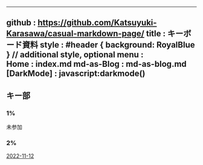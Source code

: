 -----------------------------------------------------------------------------
github  : https://github.com/Katsuyuki-Karasawa/casual-markdown-page/
title   : キーボード資料 
style   : #header { background: RoyalBlue } // additional style, optional
menu    :    
  Home            : index.md
  md-as-Blog      : md-as-blog.md
  [DarkMode]      : javascript:darkmode()
-----------------------------------------------------------------------------

## キー部

### 1%
未参加

### 2%
[2022-11-12](/keybu-2percent.md)
